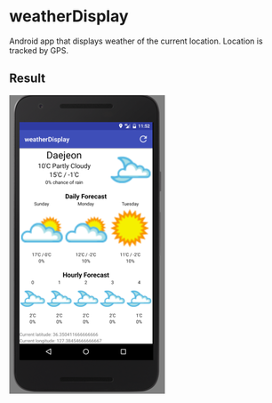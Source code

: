 # weatherDisplay
Android app that displays weather of the current location. Location is tracked by GPS.

## Result
![main page](images/main.png)
